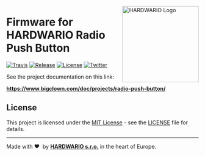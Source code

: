 <a href="https://www.hardwario.com/"><img src="https://www.hardwario.com/ci/assets/hw-logo.svg" width="200" alt="HARDWARIO Logo" align="right"></a>

# Firmware for HARDWARIO Radio Push Button

[![Travis](https://img.shields.io/travis/bigclownlabs/bcf-radio-push-button/master.svg)](https://travis-ci.org/bigclownlabs/bcf-radio-push-button)
[![Release](https://img.shields.io/github/release/bigclownlabs/bcf-radio-push-button.svg)](https://github.com/bigclownlabs/bcf-radio-push-button/releases)
[![License](https://img.shields.io/github/license/bigclownlabs/bcf-radio-push-button.svg)](https://github.com/bigclownlabs/bcf-radio-push-button/blob/master/LICENSE)
[![Twitter](https://img.shields.io/twitter/follow/hardwario_en.svg?style=social&label=Follow)](https://twitter.com/hardwario_en)

See the project documentation on this link:

**https://www.bigclown.com/doc/projects/radio-push-button/**

## License

This project is licensed under the [MIT License](https://opensource.org/licenses/MIT/) - see the [LICENSE](LICENSE) file for details.

---

Made with &#x2764;&nbsp; by [**HARDWARIO s.r.o.**](https://www.hardwario.com/) in the heart of Europe.
